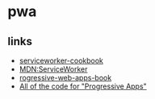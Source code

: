 # pwa


## links

+	[serviceworker-cookbook](https://github.com/mozilla/serviceworker-cookbook)
+	[MDN:ServiceWorker](https://developer.mozilla.org/zh-CN/docs/Web/API/ServiceWorker)
+	[rogressive-web-apps-book](https://github.com/deanhume/progressive-web-apps-book)
+	[All of the code for "Progressive Apps"](https://github.com/deanhume/progressive-web-apps-book)
